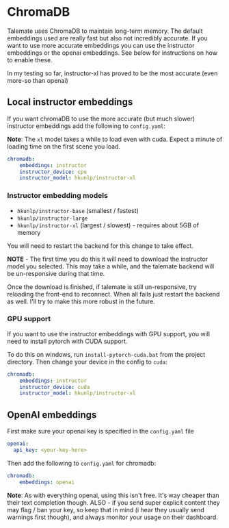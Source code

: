 # ChromaDB

Talemate uses ChromaDB to maintain long-term memory. The default embeddings used are really fast but also not incredibly accurate. If you want to use more accurate embeddings you can use the instructor embeddings or the openai embeddings. See below for instructions on how to enable these.

In my testing so far, instructor-xl has proved to be the most accurate (even more-so than openai)

## Local instructor embeddings

If you want chromaDB to use the more accurate (but much slower) instructor embeddings add the following to `config.yaml`:

**Note**: The `xl` model takes a while to load even with cuda. Expect a minute of loading time on the first scene you load.

```yaml
chromadb:
    embeddings: instructor
    instructor_device: cpu
    instructor_model: hkunlp/instructor-xl
```

### Instructor embedding models

- `hkunlp/instructor-base` (smallest / fastest)
- `hkunlp/instructor-large` 
- `hkunlp/instructor-xl` (largest / slowest) - requires about 5GB of memory

You will need to restart the backend for this change to take effect.

**NOTE** - The first time you do this it will need to download the instructor model you selected. This may take a while, and the talemate backend will be un-responsive during that time.

Once the download is finished, if talemate is still un-responsive, try reloading the front-end to reconnect. When all fails just restart the backend as well. I'll try to make this more robust in the future.

### GPU support

If you want to use the instructor embeddings with GPU support, you will need to install pytorch with CUDA support. 

To do this on windows, run `install-pytorch-cuda.bat` from the project directory. Then change your device in the config to `cuda`:

```yaml
chromadb:
    embeddings: instructor
    instructor_device: cuda
    instructor_model: hkunlp/instructor-xl
```

## OpenAI embeddings

First make sure your openai key is specified in the `config.yaml` file

```yaml
openai:
  api_key: <your-key-here>
```

Then add the following to `config.yaml` for chromadb:

```yaml
chromadb:
    embeddings: openai
```

**Note**: As with everything openai, using this isn't free. It's way cheaper than their text completion though. ALSO - if you send super explicit content they may flag / ban your key, so keep that in mind (i hear they usually send warnings first though), and always monitor your usage on their dashboard.